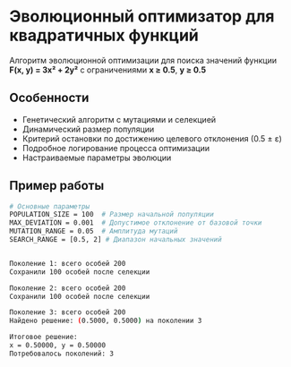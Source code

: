# Эволюционный оптимизатор для квадратичных функций

Алгоритм эволюционной оптимизации для поиска значений функции  
**F(x, y) = 3x² + 2y²** с ограничениями **x ≥ 0.5**, **y ≥ 0.5**

## Особенности
- Генетический алгоритм с мутациями и селекцией
- Динамический размер популяции
- Критерий остановки по достижению целевого отклонения (0.5 ± ε)
- Подробное логирование процесса оптимизации
- Настраиваемые параметры эволюции

## Пример работы
```bash
# Основные параметры
POPULATION_SIZE = 100  # Размер начальной популяции
MAX_DEVIATION = 0.001  # Допустимое отклонение от базовой точки
MUTATION_RANGE = 0.05  # Амплитуда мутаций
SEARCH_RANGE = [0.5, 2] # Диапазон начальных значений


Поколение 1: всего особей 200
Сохранили 100 особей после селекции

Поколение 2: всего особей 200
Сохранили 100 особей после селекции

Поколение 3: всего особей 200
Найдено решение: (0.5000, 0.5000) на поколении 3

Итоговое решение:
x = 0.50000, y = 0.50000
Потребовалось поколений: 3